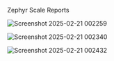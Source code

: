 Zephyr Scale Reports

![Screenshot 2025-02-21 002259](https://github.com/user-attachments/assets/bc5163b5-a8ba-47cb-9ad6-29d7cb247807)





![Screenshot 2025-02-21 002340](https://github.com/user-attachments/assets/fa8c6cfb-9e43-4ed3-90db-d9158ed1abd5)



![Screenshot 2025-02-21 002432](https://github.com/user-attachments/assets/61e8f1da-1141-411a-beea-2356fdd8d182)






